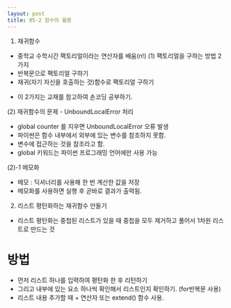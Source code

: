 ```yaml
---
layout: post
title: 05-2 함수의 활용
---
```


1. 재귀함수
- 중학교 수학시간 팩토리얼이라는 연산자를 배움(n!)
(1) 팩토리얼을 구하는 방법 2가지
- 반복문으로 팩토리얼 구하기
- 재귀(자기 자신을 호출하는 것)함수로 팩토리얼 구하기
 * 이 2가지는 교재를 참고하여 손코딩 공부하기.

(2) 재귀함수의 문제 - UnboundLocalError 처리
- global counter 를 지우면 UnboundLocalError 오류 발생
- 파이썬은 함수 내부에서 외부에 있는 변수를 참조하지 못함.
- 변수에 접근하는 것을 참조라고 함.
- global 키워드는 파이썬 프로그래밍 언어에만 사용 가능

(2)-1 메모화
- 메모 : 딕셔너리를 사용해 한 번 계산한 값을 저장
- 메모화를 사용하면 실행 후 곧바로 결과가 출력됨.

2. 리스트 평탄화하는 재귀함수 만들기
- 리스트 평탄화는 중첩된 리스트가 있을 때 중첩을 모두 제거하고 풀어서 1차원 리스트로 만드는 것
# 방법
- 먼저 리스트 하나를 입력하여 평탄화 한 후 리턴하기
- 그리고 내부에 있는 요소 하나씩 확인해서 리스트인지 확인하기. (for반복문 사용)
- 리스트 내용 추가할 때 + 연산자 또는 extend() 함수 사용.
